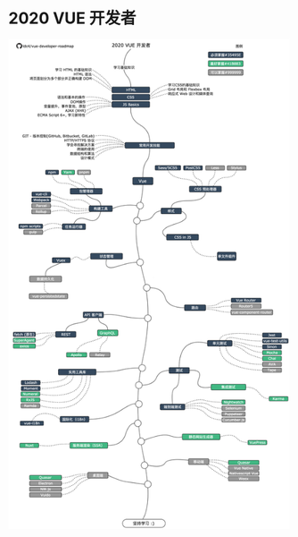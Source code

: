 # 2020 VUE 开发者

![](https://github.com/ldc4/vue-developer-roadmap/blob/master/vue-developer-roadmap.png?raw=true)